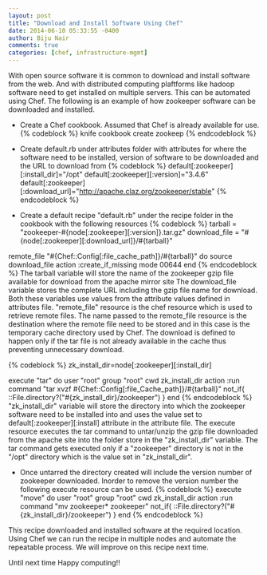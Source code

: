 ```yaml
---
layout: post
title: "Download and Install Software Using Chef"
date: 2014-06-10 05:33:55 -0400
author: Biju Nair
comments: true
categories: [chef, infrastructure-mgmt]
---
```

With open source software it is common to download and install software from the web. And with distributed computing plaftforms like hadoop software need to get installed on multiple servers. This can be automated using Chef. The following is an example of how zookeeper software can be downloaded and installed.

- Create a Chef cookbook. Assumed that Chef is already available for use.
{% codeblock %}
knife cookbook create zookeep
{% endcodeblock %}
<!-- more -->

- Create default.rb under attributes folder with attributes for where the software need to be installed, version of software to be downloaded and the URL to download from
{% codeblock %}
default[:zookeeper][:install_dir]="/opt"
default[:zookeeper][:version]="3.4.6"
default[:zookeeper][:download_url]="http://apache.claz.org/zookeeper/stable"
{% endcodeblock %}

- Create a default recipe "default.rb" under the recipe folder in the cookbook with the following resources
{% codeblock %}
tarball = "zookeeper-#{node[:zookeeper][:version]}.tar.gz"
download_file = "#{node[:zookeeper][:download_url]}/#{tarball}"

remote_file "#{Chef::Config[:file_cache_path]}/#{tarball}" do
  source download_file
  action :create_if_missing
  mode 00644
end
{% endcodeblock %}
 The tarball variable will store the name of the zookeeper gzip file available for download from the apache mirror site
 The download_file variable stores the complete URL including the gzip file name for download. Both these variables use values from the attribute values defined in attributes file.
 "remote_file" resource is the chef resource which is used to retrieve remote files. The name passed to the remote_file resource is the destination where the remote file need to be stored and in this case is the temporary cache directory used by Chef. The download is defined to happen only if the tar file is not already available in the cache thus preventing unnecessary download. 

{% codeblock %}
zk_install_dir=node[:zookeeper][:install_dir]

execute "tar" do
  user "root"
  group "root"
  cwd zk_install_dir
  action :run
  command "tar xvzf #{Chef::Config[:file_Cache_path]}/#{tarball}"
  not_if{ ::File.directory?("#{zk_install_dir}/zookeeper") }
end
{% endcodeblock %}
 "zk_install_dir" variable will store the directory into which the zookeeper software need to be installed into and uses the value set to default[:zookeeper][:install] attribute in the attribute file.
 The execute resource executes the tar command to untar/unzip the gzip file downloaded from the apache site into the folder store in the "zk_install_dir" variable. The tar command gets executed only if a "zookeeper" directory is not in the "/opt" directory which is the value set in "zk_install_dir".

- Once untarred the directory created will include the version number of zookeeper downloaded. Inorder to remove the version number the following execute resource can be used.
{% codeblock %}
execute "move" do
  user "root"
  group "root"
  cwd zk_install_dir
  action :run
  command "mv zookeeper* zookeeper"
  not_if{ ::File.directory?("#{zk_install_dir}/zookeeper") }
end
{% endcodeblock %}

This recipe downloaded and installed software at the required location. Using Chef we can run the recipe in multiple nodes and automate the repeatable process. We will improve on this recipe next time. 

Until next time Happy computing!!
 
